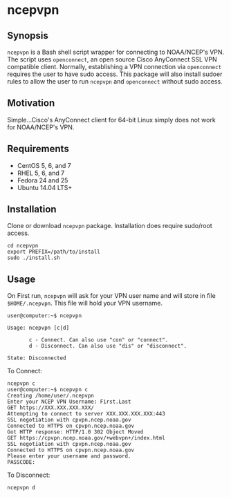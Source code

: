 # ncepvpn

## Synopsis

`ncepvpn` is a Bash shell script wrapper for connecting to NOAA/NCEP's VPN. The script uses `openconnect`, an open source Cisco AnyConnect SSL VPN compatible client. Normally, establishing a VPN connection via `openconnect` requires the user to have sudo access. This package will also install sudoer rules to allow the user to run `ncepvpn` and `openconnect` without sudo access.

## Motivation

Simple...Cisco's AnyConnect client for 64-bit Linux simply does not work for NOAA/NCEP's VPN.

## Requirements

* CentOS 5, 6, and 7
* RHEL 5, 6, and 7
* Fedora 24 and 25
* Ubuntu 14.04 LTS+

## Installation

Clone or download `ncepvpn` package.  Installation does require sudo/root access.

```shell
cd ncepvpn
export PREFIX=/path/to/install
sudo ./install.sh
```

## Usage

On First run, `ncepvpn` will ask for your VPN user name and will store in file `$HOME/.ncepvpn`.  This file will hold your VPN username.

```shell
user@computer:~$ ncepvpn

Usage: ncepvpn [c|d]

       c - Connect. Can also use "con" or "connect".
       d - Disconnect. Can also use "dis" or "disconnect".

State: Disconnected
```

To Connect:

```shell
ncepvpn c
user@computer:~$ ncepvpn c
Creating /home/user/.ncepvpn
Enter your NCEP VPN Username: First.Last
GET https://XXX.XXX.XXX.XXX/
Attempting to connect to server XXX.XXX.XXX.XXX:443
SSL negotiation with cpvpn.ncep.noaa.gov
Connected to HTTPS on cpvpn.ncep.noaa.gov
Got HTTP response: HTTP/1.0 302 Object Moved
GET https://cpvpn.ncep.noaa.gov/+webvpn+/index.html
SSL negotiation with cpvpn.ncep.noaa.gov
Connected to HTTPS on cpvpn.ncep.noaa.gov
Please enter your username and password.
PASSCODE:
```

To Disconnect:

```shell
ncepvpn d
```
